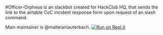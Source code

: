 #Officer-Orpheus 
is an slackbot created for HackClub HQ,
that sends the link to the airtable CoC incident 
response form upon request of an slash command.

Main maintainer is @malteianlauterbach.
[![Run on Repl.it](https://repl.it/badge/github/malteianlauterbach/easy-peasy-slash-command-app)](https://repl.it/github/malteianlauterbach/easy-peasy-slash-command-app)